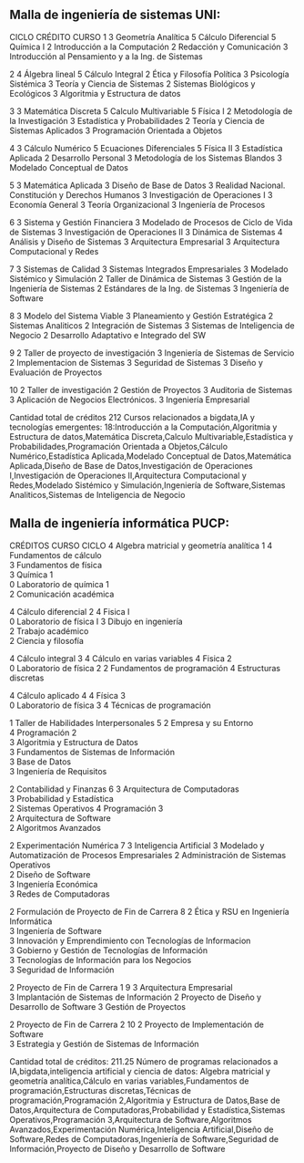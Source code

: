 ## Malla de ingeniería de sistemas UNI:
CICLO	CRÉDITO	CURSO
1	3	Geometría Analítica
	5	Cálculo Diferencial
	5	Química I
	2	Introducción a la Computación
	2	Redacción y Comunicación
	3	Introducción al Pensamiento y a la Ing. de Sistemas
		
2	4	Álgebra lineal
	5	Cálculo Integral
	2	Ética y Filosofía Política
	3	Psicología Sistémica
	3	Teoría y Ciencia de Sistemas
	2	Sistemas Biológicos y Ecológicos
	3	Algoritmia y Estructura de datos
		
3	3	Matemática Discreta
	5	Calculo Multivariable
	5	Física I
	2	Metodología de la Investigación
	3	Estadística y Probabilidades
	2	Teoría y Ciencia de Sistemas Aplicados
	3	Programación Orientada a Objetos
		
4	3	Cálculo Numérico
	5	Ecuaciones Diferenciales
	5	Física II
	3	Estadística Aplicada
	2	Desarrollo Personal
	3	Metodología de los Sistemas Blandos
	3	Modelado Conceptual de Datos
		
5	3	Matemática Aplicada
	3	Diseño de Base de Datos
	3	Realidad Nacional. Constitución y Derechos Humanos
	3	Investigación de Operaciones I
	3	Economía General
	3	Teoría Organizacional
	3	Ingeniería de Procesos
		
6	3	Sistema y Gestión Financiera
	3	Modelado de Procesos de Ciclo de Vida de Sistemas
	3	Investigación de Operaciones II
	3	Dinámica de Sistemas
	4	Análisis y Diseño de Sistemas
	3	Arquitectura Empresarial
	3	Arquitectura Computacional y Redes
		
7	3	Sistemas de Calidad
	3	Sistemas Integrados Empresariales
	3	Modelado Sistémico y Simulación
	2	Taller de Dinámica de Sistemas
	3	Gestión de la Ingeniería de Sistemas
	2	Estándares de la Ing. de Sistemas
	3	Ingeniería de Software
		
8	3	Modelo del Sistema Viable
	3	Planeamiento y Gestión Estratégica
	2	Sistemas Analiticos
	2	Integración de Sistemas
	3	Sistemas de Inteligencia de Negocio
	2	Desarrollo Adaptativo e Integrado del SW
		
		
9	2	Taller de proyecto de investigación
	3	Ingeniería de Sistemas de Servicio
	2	Implementacion de Sistemas
	3	Seguridad de Sistemas
	3	Diseño y Evaluación de Proyectos
		
		
10	2	Taller de investigación
	2	Gestión de Proyectos
	3	Auditoria de Sistemas
	3	Aplicación de Negocios Electrónicos.
	3	Ingeniería Empresarial

Cantidad total de créditos		212
Cursos relacionados a bigdata,IA y tecnologías emergentes:  18:Introducción a la Computación,Algoritmia y Estructura de datos,Matemática Discreta,Calculo Multivariable,Estadística y Probabilidades,Programación Orientada a Objetos,Cálculo Numérico,Estadística Aplicada,Modelado Conceptual de Datos,Matemática Aplicada,Diseño de Base de Datos,Investigación de Operaciones I,Investigación de Operaciones II,Arquitectura Computacional y Redes,Modelado Sistémico y Simulación,Ingeniería de Software,Sistemas Analiticos,Sistemas de Inteligencia de Negocio
## Malla de ingeniería informática PUCP:
CRÉDITOS	CURSO	CICLO
4	Algebra matricial y geometría analítica	1
4	Fundamentos de cálculo	
3	Fundamentos de física	
3	Química 1	
0	Laboratorio de química 1	
2	Comunicación académica	
		
4	Cálculo diferencial	2
4	Fisica I	
0	Laboratorio de física I	
3	Dibujo en ingeniería	
2	Trabajo académico	
2	Ciencia y filosofía	
		
		
4	Cálculo integral	3
4	Cálculo en varias variables	
4	Fisica 2	
0	Laboratorio de física 2	
2	Fundamentos de programación	
4	Estructuras discretas	
		
		
4	Cálculo aplicado	4
4	Física 3	
0	Laboratorio de física 3	
4	Técnicas de programación	
		
		
		
		
1	Taller de Habilidades Interpersonales	5
2	Empresa y su Entorno	
4	Programación 2	
3	Algoritmia y Estructura de Datos	
3	Fundamentos de Sistemas de Información	
3	Base de Datos	
3	Ingeniería de Requisitos	
		
2	Contabilidad y Finanzas	6
3	Arquitectura de Computadoras	
3	Probabilidad y Estadística	
2	Sistemas Operativos	
4	Programación 3	
2	Arquitectura de Software	
2	Algoritmos Avanzados	
		
2	Experimentación Numérica	7
3	Inteligencia Artificial	
3	Modelado y Automatización de Procesos Empresariales	
2	Administración de Sistemas Operativos	
2	Diseño de Software	
3	Ingeniería Económica	
3	Redes de Computadoras	
		
2	Formulación de Proyecto de Fin de Carrera	8
2	Ética y RSU en Ingeniería Informática	
3	Ingeniería de Software	
3	Innovación y Emprendimiento con Tecnologías de Informacion	
3	Gobierno y Gestión de Tecnologías de Información	
3	Tecnologías de Información para los Negocios	
3	Seguridad de Información	
		
2	Proyecto de Fin de Carrera 1	9
3	Arquitectura Empresarial	
3	Implantación de Sistemas de Información	
2	Proyecto de Diseño y Desarrollo de Software	
3	Gestión de Proyectos	
		
		
2	Proyecto de Fin de Carrera 2	10
2	Proyecto de Implementación de Software	
3	Estrategia y Gestión de Sistemas de Información	
		
		

Cantidad total de créditos: 211.25
Número de programas relacionados a IA,bigdata,inteligencia artificial y ciencia de datos:
Algebra matricial y geometría analítica,Cálculo en varias variables,Fundamentos de programación,Estructuras discretas,Técnicas de programación,Programación 2,Algoritmia y Estructura de Datos,Base de Datos,Arquitectura de Computadoras,Probabilidad y Estadística,Sistemas Operativos,Programación 3,Arquitectura de Software,Algoritmos Avanzados,Experimentación Numérica,Inteligencia Artificial,Diseño de Software,Redes de Computadoras,Ingeniería de Software,Seguridad de Información,Proyecto de Diseño y Desarrollo de Software



